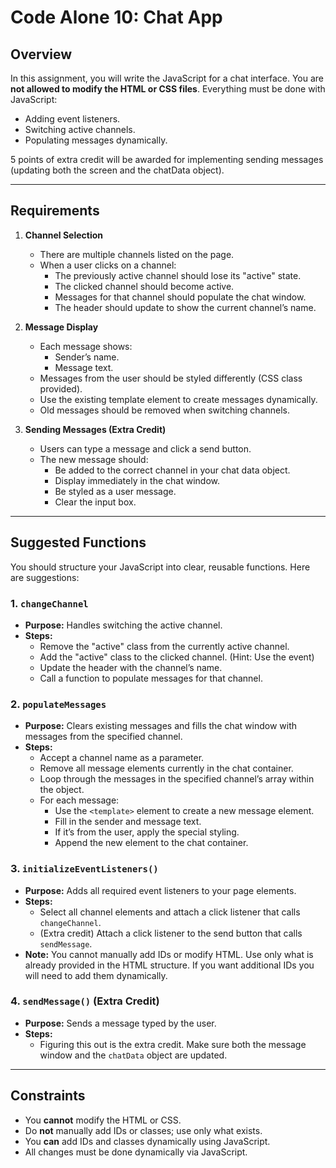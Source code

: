 # Code Alone 10: Chat App

## Overview

In this assignment, you will write the JavaScript for a chat interface. You are **not allowed to modify the HTML or CSS files**. Everything must be done with JavaScript:

- Adding event listeners.
- Switching active channels.
- Populating messages dynamically.

5 points of extra credit will be awarded for implementing sending messages (updating both the screen and the chatData object).  

---

## Requirements

1. **Channel Selection**
   - There are multiple channels listed on the page.
   - When a user clicks on a channel:
     - The previously active channel should lose its "active" state.
     - The clicked channel should become active.
     - Messages for that channel should populate the chat window.
     - The header should update to show the current channel’s name.

2. **Message Display**
   - Each message shows:
     - Sender’s name.
     - Message text.
   - Messages from the user should be styled differently (CSS class provided).
   - Use the existing template element to create messages dynamically.
   - Old messages should be removed when switching channels.

3. **Sending Messages (Extra Credit)**
   - Users can type a message and click a send button.
   - The new message should:
     - Be added to the correct channel in your chat data object.
     - Display immediately in the chat window.
     - Be styled as a user message.
     - Clear the input box.

---

## Suggested Functions

You should structure your JavaScript into clear, reusable functions. Here are suggestions:

### 1. `changeChannel`
- **Purpose:** Handles switching the active channel.
- **Steps:**
  - Remove the "active" class from the currently active channel.
  - Add the "active" class to the clicked channel. (Hint: Use the event)
  - Update the header with the channel’s name.
  - Call a function to populate messages for that channel.

### 2. `populateMessages`
- **Purpose:** Clears existing messages and fills the chat window with messages from the specified channel.
- **Steps:**
  - Accept a channel name as a parameter.
  - Remove all message elements currently in the chat container.
  - Loop through the messages in the specified channel’s array within the object.
  - For each message:
    - Use the `<template>` element to create a new message element.
    - Fill in the sender and message text.
    - If it’s from the user, apply the special styling.
    - Append the new element to the chat container.

### 3. `initializeEventListeners()`
- **Purpose:** Adds all required event listeners to your page elements.
- **Steps:**
  - Select all channel elements and attach a click listener that calls `changeChannel`.
  - (Extra credit) Attach a click listener to the send button that calls `sendMessage`.
- **Note:** You cannot manually add IDs or modify HTML. Use only what is already provided in the HTML structure. If you want additional IDs you will need to add them dynamically.

### 4. `sendMessage()` (Extra Credit)
- **Purpose:** Sends a message typed by the user.
- **Steps:**
  - Figuring this out is the extra credit. Make sure both the message window and the `chatData` object are updated.

---

## Constraints

- You **cannot** modify the HTML or CSS.
- Do **not** manually add IDs or classes; use only what exists.
- You **can** add IDs and classes dynamically using JavaScript.
- All changes must be done dynamically via JavaScript.
